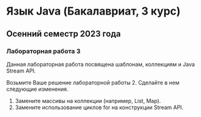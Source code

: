 # Язык Java (Бакалавриат, 3 курс)

## Осенний семестр 2023 года

### Лабораторная работа 3

Данная лабораторная работа посвящена шаблонам, коллекциям и Java Stream API.

Возьмите Ваше решение лабораторной работы 2. Сделайте в нем следующие изменения.

1. Замените массивы на коллекции (например, List, Map).
2. Замените использование циклов for на конструкции Stream API.
